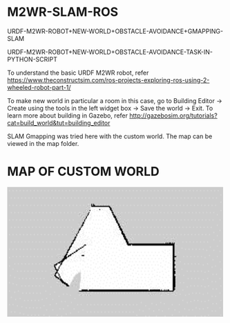 # M2WR-SLAM-ROS
URDF-M2WR-ROBOT+NEW-WORLD+OBSTACLE-AVOIDANCE+GMAPPING-SLAM

URDF-M2WR-ROBOT+NEW-WORLD+OBSTACLE-AVOIDANCE-TASK-IN-PYTHON-SCRIPT

To understand the basic URDF M2WR robot, refer https://www.theconstructsim.com/ros-projects-exploring-ros-using-2-wheeled-robot-part-1/

To make new world in particular a room in this case, go to Building Editor -> Create using the tools in the left widget box -> Save the world -> Exit. To learn more about building in Gazebo, refer http://gazebosim.org/tutorials?cat=build_world&tut=building_editor

SLAM Gmapping was tried here with the custom world. The map can be viewed in the map folder.<br>

# MAP OF CUSTOM WORLD
<img width="500" height= "300" src="map/map.png"/>



